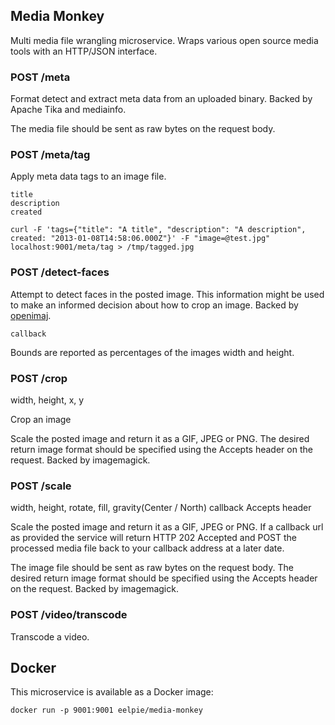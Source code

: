 ## Media Monkey

Multi media file wrangling microservice.
Wraps various open source media tools with an HTTP/JSON interface.

### POST /meta

Format detect and extract meta data from an uploaded binary.
Backed by Apache Tika and mediainfo.

The media file should be sent as raw bytes on the request body.



### POST /meta/tag

Apply meta data tags to an image file.

```
title
description
created
```

```
curl -F 'tags={"title": "A title", "description": "A description", created: "2013-01-08T14:58:06.000Z"}' -F "image=@test.jpg" localhost:9001/meta/tag > /tmp/tagged.jpg
```

### POST /detect-faces

Attempt to detect faces in the posted image.
This information might be used to make an informed decision about how to crop an image.
Backed by [openimaj](https://github.com/openimaj/openimaj).

```
callback
```

Bounds are reported as percentages of the images width and height.

### POST /crop

width, height, x, y

Crop an image

Scale the posted image and return it as a GIF, JPEG or PNG.
The desired return image format should be specified using the Accepts header on the request.
Backed by imagemagick.

### POST /scale

width, height, rotate, fill, gravity(Center / North)
callback
Accepts header

Scale the posted image and return it as a GIF, JPEG or PNG.
If a callback url as provided the service will return HTTP 202 Accepted and POST the processed media file back to your callback address at a later date.

The image file should be sent as raw bytes on the request body.
The desired return image format should be specified using the Accepts header on the request.
Backed by imagemagick.

### POST /video/transcode

Transcode a video.


## Docker

This microservice is available as a Docker image:

```
docker run -p 9001:9001 eelpie/media-monkey
```
